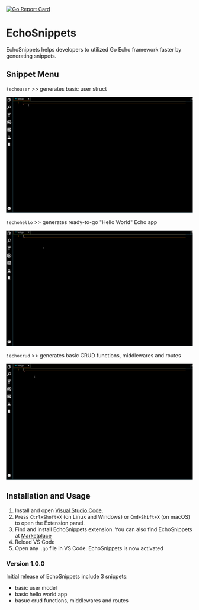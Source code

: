 
[![Go Report Card](https://goreportcard.com/badge/github.com/makhmudislamov/echosnippetsVSCodeExtension)](https://goreportcard.com/report/github.com/makhmudislamov/echosnippetsVSCodeExtension)
# EchoSnippets 

EchoSnippets helps developers to utilized Go Echo framework faster by generating snippets.

## Snippet Menu

`!echouser` >> generates basic user struct 

![walkthrough](./demos/user-demo.gif)

`!echohello` >> generates ready-to-go "Hello World" Echo  app

![walkthrough](./demos/hello-demo.gif)

`!echocrud` >> generates basic CRUD functions, middlewares and routes

![walkthrough](./demos/crud-demo.gif)


## Installation and Usage

1. Install and open [Visual Studio Code](https://code.visualstudio.com/).
2.  Press `Ctrl+Shoft+X` (on Linux and Windows) or `Cmd+Shift+X` (on macOS) to open the Extension panel.
3.  Find and install EchoSnippets extension. You can also find EchoSnippets at [Marketplace]()
4. Reload VS Code
5. Open any `.go` file in VS Code. EchoSnippets is now activated

### Version 1.0.0

Initial release of EchoSnippets include 3 snippets:
- basic user model
- basic hello world app
- basuc crud functions, middlewares and routes

